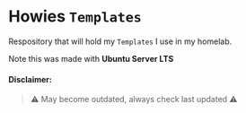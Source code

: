 # Howies `Templates` #
Respository that will hold my `Templates` I use in my homelab.  

Note this was made with **Ubuntu Server LTS**  

#### Disclaimer: ####
> ⚠️ May become outdated, always check last updated ⚠️
